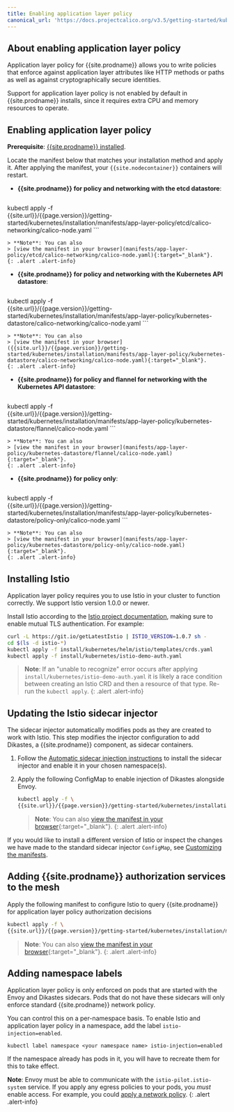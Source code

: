 ```yaml
---
title: Enabling application layer policy
canonical_url: 'https://docs.projectcalico.org/v3.5/getting-started/kubernetes/installation/app-layer-policy'
---
```


## About enabling application layer policy

Application layer policy for {{site.prodname}} allows you to write policies that
enforce against application layer attributes like HTTP methods or paths as well as
against cryptographically secure identities.

Support for application layer policy is not enabled by default in
{{site.prodname}} installs, since it requires extra CPU and memory resources to
operate.

## Enabling application layer policy

**Prerequisite**: [{{site.prodname}} installed]({{site.url}}/{{page.version}}/getting-started/kubernetes/installation/).

Locate the manifest below that matches your installation method and apply it. After applying
the manifest, your `{{site.nodecontainer}}` containers will restart.

- **{{site.prodname}} for policy and networking with the etcd datastore**:

  ```bash
kubectl apply -f \
{{site.url}}/{{page.version}}/getting-started/kubernetes/installation/manifests/app-layer-policy/etcd/calico-networking/calico-node.yaml
	```

	> **Note**: You can also
	> [view the manifest in your browser](manifests/app-layer-policy/etcd/calico-networking/calico-node.yaml){:target="_blank"}.
	{: .alert .alert-info}

- **{{site.prodname}} for policy and networking with the Kubernetes API datastore**:

  ```bash
kubectl apply -f \
{{site.url}}/{{page.version}}/getting-started/kubernetes/installation/manifests/app-layer-policy/kubernetes-datastore/calico-networking/calico-node.yaml
	```

	> **Note**: You can also
	> [view the manifest in your browser]({{site.url}}/{{page.version}}/getting-started/kubernetes/installation/manifests/app-layer-policy/kubernetes-datastore/calico-networking/calico-node.yaml){:target="_blank"}.
	{: .alert .alert-info}

- **{{site.prodname}} for policy and flannel for networking with the Kubernetes API datastore**:

  ```bash
kubectl apply -f \
{{site.url}}/{{page.version}}/getting-started/kubernetes/installation/manifests/app-layer-policy/kubernetes-datastore/flannel/calico-node.yaml
	```

	> **Note**: You can also
	> [view the manifest in your browser](manifests/app-layer-policy/kubernetes-datastore/flannel/calico-node.yaml){:target="_blank"}.
	{: .alert .alert-info}

- **{{site.prodname}} for policy only**:

  ```bash
kubectl apply -f \
{{site.url}}/{{page.version}}/getting-started/kubernetes/installation/manifests/app-layer-policy/kubernetes-datastore/policy-only/calico-node.yaml
	```

	> **Note**: You can also
	> [view the manifest in your browser](manifests/app-layer-policy/kubernetes-datastore/policy-only/calico-node.yaml){:target="_blank"}.
	{: .alert .alert-info}


## Installing Istio

Application layer policy requires you to use Istio in your cluster to function
correctly. We support Istio version 1.0.0 or newer.

Install Istio according to the [Istio project documentation](https://istio.io/docs/setup/kubernetes/), making sure to enable mutual TLS authentication. For example:

```bash
curl -L https://git.io/getLatestIstio | ISTIO_VERSION=1.0.7 sh -
cd $(ls -d istio-*)
kubectl apply -f install/kubernetes/helm/istio/templates/crds.yaml
kubectl apply -f install/kubernetes/istio-demo-auth.yaml
```

> **Note**: If an "unable to recognize" error occurs after applying `install/kubernetes/istio-demo-auth.yaml` it is likely a race
> condition between creating an Istio CRD and then a resource of that type. Re-run the `kubectl apply`.
{: .alert .alert-info}

## Updating the Istio sidecar injector

The sidecar injector automatically modifies pods as they are created to work
with Istio. This step modifies the injector configuration to add Dikastes, a
{{site.prodname}} component, as sidecar containers.

1. Follow the [Automatic sidecar injection instructions](https://archive.istio.io/v1.0/docs/setup/kubernetes/sidecar-injection/#automatic-sidecar-injection)
   to install the sidecar injector and enable it in your chosen namespace(s).

1. Apply the following ConfigMap to enable injection of Dikastes alongside Envoy.

   ```bash
   kubectl apply -f \
   {{site.url}}/{{page.version}}/getting-started/kubernetes/installation/manifests/app-layer-policy/istio-inject-configmap.yaml
   ```

	 > **Note**: You can also
   > [view the manifest in your browser]({{site.url}}/{{page.version}}/getting-started/kubernetes/installation/manifests/app-layer-policy/istio-inject-configmap.yaml){:target="_blank"}.
   {: .alert .alert-info}

If you would like to install a different version of Istio or inspect the changes
we have made to the standard sidecar injector `ConfigMap`, see
[Customizing the manifests](config-options).

## Adding {{site.prodname}} authorization services to the mesh

Apply the following manifest to configure Istio to query {{site.prodname}} for application layer policy authorization decisions

```bash
kubectl apply -f \
{{site.url}}/{{page.version}}/getting-started/kubernetes/installation/manifests/app-layer-policy/istio-app-layer-policy.yaml
```

> **Note**: You can also
> [view the manifest in your browser](manifests/app-layer-policy/istio-app-layer-policy.yaml){:target="_blank"}.
{: .alert .alert-info} 

## Adding namespace labels

Application layer policy is only enforced on pods that are started with the
Envoy and Dikastes sidecars.  Pods that do not have these sidecars will
only enforce standard {{site.prodname}} network policy.

You can control this on a per-namespace basis.  To enable Istio and application
layer policy in a namespace, add the label `istio-injection=enabled`.

	kubectl label namespace <your namespace name> istio-injection=enabled

If the namespace already has pods in it, you will have to recreate them for this
to take effect.

**Note**: Envoy must be able to communicate with the
`istio-pilot.istio-system` service. If you apply any egress policies to your
pods, you *must* enable access. For example, you could
[apply a network policy]({{site.url}}/{{page.version}}/getting-started/kubernetes/installation/manifests/app-layer-policy/allow-istio-pilot.yaml).
{: .alert .alert-info}
